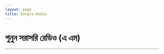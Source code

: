 ```yaml
---
layout: page
title: Bangla Radio
---
```


 <div class="article">
	<div style="border-bottom: 1px dotted black;">
<h1>শুনুন সরাসরি রেডিও (এ এম)</h1></div><br>
<div><audio controls="" preload="metadata" style=" width:auto;" __idm_id__="88989697">
	<source src="http://stream.zeno.fm/2wv1hb2mb" type="audio/mpeg">
	Your browser does not support the audio element.
</audio><br>
</div></div>
